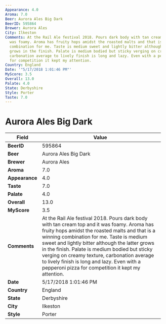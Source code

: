 ```yaml
---
Appearance: 4.0
Aroma: 7.0
Beer: Aurora Ales Big Dark
BeerID: 595864
Brewer: Aurora Ales
City: Ilkeston
Comments: At the Rail Ale festival 2018. Pours dark body with tan cream top and it
  was foamy. Aroma has fruity hops amidst the roasted malts and that is a winning
  combination for me. Taste is medium sweet and lightly bitter although the latter
  grows in the finish. Palate is medium bodied but sticky verging on creamy texture,
  carbonation average to lively finish is long and lazy. Even with a pepperoni pizza
  for competition it kept my attention.
Country: England
Date: '"5/17/2018 1:01:46 PM"'
MyScore: 3.5
Overall: 13.0
Palate: 4.0
State: Derbyshire
Style: Porter
Taste: 7.0
---
```


# Aurora Ales Big Dark

| Field         | Value |
|---------------|-------|
| **BeerID** | 595864 |
| **Beer** | Aurora Ales Big Dark |
| **Brewer** | Aurora Ales |
| **Aroma** | 7.0 |
| **Appearance** | 4.0 |
| **Taste** | 7.0 |
| **Palate** | 4.0 |
| **Overall** | 13.0 |
| **MyScore** | 3.5 |
| **Comments** | At the Rail Ale festival 2018. Pours dark body with tan cream top and it was foamy. Aroma has fruity hops amidst the roasted malts and that is a winning combination for me. Taste is medium sweet and lightly bitter although the latter grows in the finish. Palate is medium bodied but sticky verging on creamy texture, carbonation average to lively finish is long and lazy. Even with a pepperoni pizza for competition it kept my attention. |
| **Date** | 5/17/2018 1:01:46 PM |
| **Country** | England |
| **State** | Derbyshire |
| **City** | Ilkeston |
| **Style** | Porter |
